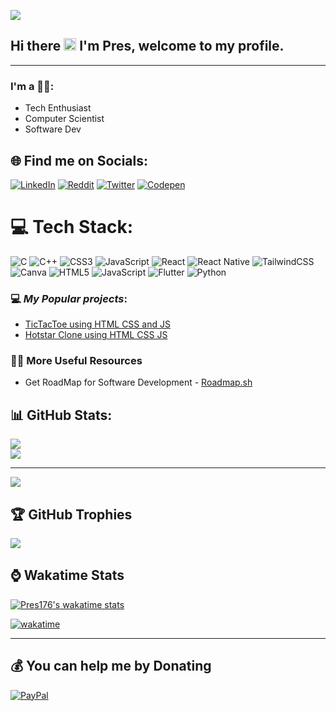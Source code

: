 [![](https://visitcount.itsvg.in/api?id=preston176&icon=0&color=0)](https://visitcount.itsvg.in)

## Hi there <img width="20" height="20" src="https://raw.githubusercontent.com/iampavangandhi/iampavangandhi/master/gifs/Hi.gif"> I'm Pres, welcome to my profile.
<hr>


### I'm a 👨‍💻:

* Tech Enthusiast
* Computer Scientist
* Software Dev


## 🌐 Find me on Socials:
[![LinkedIn](https://img.shields.io/badge/LinkedIn-%230077B5.svg?logo=linkedin&logoColor=white)](https://linkedin.com/in/https://www.linkedin.com/in/preston-mayieka-308b2b24a/) [![Reddit](https://img.shields.io/badge/Reddit-%23FF4500.svg?logo=Reddit&logoColor=white)](https://reddit.com/user/presn176) [![Twitter](https://img.shields.io/badge/Twitter-%231DA1F2.svg?logo=Twitter&logoColor=white)](https://twitter.com/@Preston_176) [![Codepen](https://img.shields.io/badge/Codepen-000000?style=for-the-badge&logo=codepen&logoColor=white)](https://codepen.io/preston176) 

# 💻 Tech Stack:
![C](https://img.shields.io/badge/c-%2300599C.svg?style=for-the-badge&logo=c&logoColor=white) ![C++](https://img.shields.io/badge/c++-%2300599C.svg?style=for-the-badge&logo=c%2B%2B&logoColor=white) ![CSS3](https://img.shields.io/badge/css3-%231572B6.svg?style=for-the-badge&logo=css3&logoColor=white) ![JavaScript](https://img.shields.io/badge/javascript-%23323330.svg?style=for-the-badge&logo=javascript&logoColor=%23F7DF1E) ![React](https://img.shields.io/badge/react-%2320232a.svg?style=for-the-badge&logo=react&logoColor=%2361DAFB) ![React Native](https://img.shields.io/badge/react_native-%2320232a.svg?style=for-the-badge&logo=react&logoColor=%2361DAFB) ![TailwindCSS](https://img.shields.io/badge/tailwindcss-%2338B2AC.svg?style=for-the-badge&logo=tailwind-css&logoColor=white) ![Canva](https://img.shields.io/badge/Canva-%2300C4CC.svg?style=for-the-badge&logo=Canva&logoColor=white) ![HTML5](https://img.shields.io/badge/html5-%23E34F26.svg?style=for-the-badge&logo=html5&logoColor=white) ![JavaScript](https://img.shields.io/badge/javascript-%23323330.svg?style=for-the-badge&logo=javascript&logoColor=%23F7DF1E) ![Flutter](https://img.shields.io/badge/Flutter-%2302569B.svg?style=for-the-badge&logo=Flutter&logoColor=white) ![Python](https://img.shields.io/badge/python-3670A0?style=for-the-badge&logo=python&logoColor=ffdd54)

### 💻 *My Popular projects*:
- [TicTacToe using HTML CSS and JS](https://https://preston176.github.io/tictactoe/)
- [Hotstar Clone using HTML CSS JS](https://dciklu.csb.app/)

### 👨‍💻 More Useful Resources
- Get RoadMap for Software Development - [Roadmap.sh](https://www.roadmap.sh/) 


## 📊 GitHub Stats:
![](https://github-readme-stats.vercel.app/api?username=preston176&theme=dark&hide_border=false&include_all_commits=true&count_private=true)<br/>
![](https://github-readme-streak-stats.herokuapp.com/?user=preston176&theme=dark&hide_border=false)<br/>
<hr>

![](https://github-readme-stats.vercel.app/api/top-langs/?username=preston176&theme=dark&hide_border=false&include_all_commits=true&count_private=true&layout=compact)

## 🏆 GitHub Trophies
![](https://github-profile-trophy.vercel.app/?username=preston176&theme=darkhub&no-frame=true&no-bg=false&margin-w=4)

## ⌚ Wakatime Stats
[![Pres176's wakatime stats](https://github-readme-stats.vercel.app/api/wakatime?username=prestonm176)](https://github.com/anuraghazra/github-readme-stats)



[![wakatime](https://wakatime.com/badge/user/d8868823-72bc-46a7-8dbd-396ba5326e3a.svg)](https://wakatime.com/@d8868823-72bc-46a7-8dbd-396ba5326e3a)

<!-- ### 🔝 Top Contributed Repo
![](https://github-contributor-stats.vercel.app/api?username=preston176&limit=5&theme=dark&combine_all_yearly_contributions=true) -->


---


  ## 💰 You can help me by Donating
  [![PayPal](https://img.shields.io/badge/PayPal-00457C?style=for-the-badge&logo=paypal&logoColor=white)](https://paypal.me/https://www.paypal.com/paypalme/collinzeal19) 

  
<!-- Proudly created with GPRM ( https://gprm.itsvg.in ) -->
